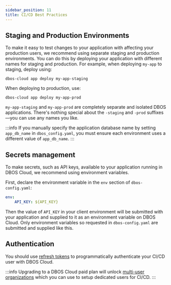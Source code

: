 ```yaml
---
sidebar_position: 11
title: CI/CD Best Practices
---
```


## Staging and Production Environments

To make it easy to test changes to your application with affecting your production users, we recommend using separate staging and production environments.
You can do this by deploying your application with different names for staging and production.
For example, when deploying `my-app` to staging, deploy using:

```shell
dbos-cloud app deploy my-app-staging
```

When deploying to production, use:

```shell
dbos-cloud app deploy my-app-prod
```

`my-app-staging` and `my-app-prod` are completely separate and isolated DBOS applications.
There's nothing special about the `-staging` and `-prod` suffixes&mdash;you can use any names you like.

:::info
If you manually specify the application database name by setting `app_db_name` in `dbos_config.yaml`, you must ensure each environment uses a different value of `app_db_name`.
:::

## Secrets management
To make secrets, such as API keys, available to your application running in DBOS Cloud, we recommend using environment variables.

First, declare the environment variable in the `env` section of `dbos-config.yaml`:

```yaml
env:
    API_KEY: ${API_KEY}
```

Then the value of `API_KEY` in your client environment will be submitted with your application and supplied to it as an environment variable on DBOS Cloud.
Only environment variables so requested in `dbos-config.yaml` are submitted and supplied like this.

## Authentication
You should use [refresh tokens](account-management#authenticating-programatically) to programmatically authenticate your CI/CD user with DBOS Cloud.

:::info
Upgrading to a DBOS Cloud paid plan will unlock [multi-user organizations](account-management#organization-management) which you can use to setup dedicated users for CI/CD.
:::

